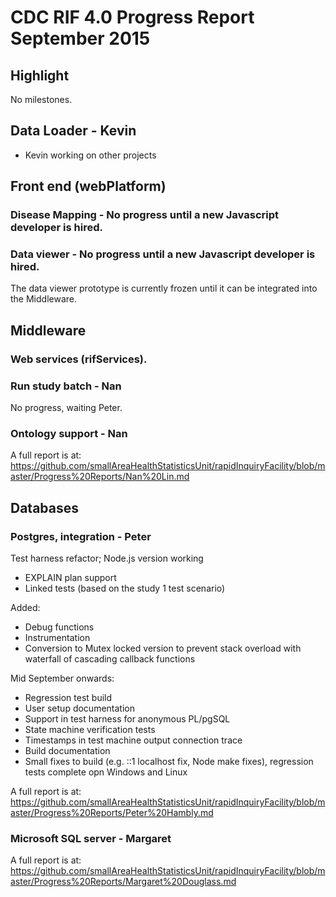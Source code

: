 # CDC RIF 4.0 Progress Report September 2015

## Highlight

No milestones.

## Data Loader - Kevin
   
* Kevin working on other projects
 
## Front end (webPlatform)

### Disease Mapping - No progress until a new Javascript developer is hired.

### Data viewer - No progress until a new Javascript developer is hired.

The data viewer prototype is currently frozen until it can be integrated into the Middleware.

## Middleware

### Web services (rifServices). 

### Run study batch - Nan

No progress, waiting Peter.

### Ontology support - Nan

A full report is at:  https://github.com/smallAreaHealthStatisticsUnit/rapidInquiryFacility/blob/master/Progress%20Reports/Nan%20Lin.md

## Databases

### Postgres, integration - Peter

Test harness refactor; Node.js version working
  
* EXPLAIN plan support
* Linked tests (based on the study 1 test scenario) 

Added: 

* Debug functions
* Instrumentation
* Conversion to Mutex locked version to prevent stack overload with waterfall of cascading callback functions

Mid September onwards:

* Regression test build
* User setup documentation
* Support in test harness for anonymous PL/pgSQL
* State machine verification tests
* Timestamps in test machine output connection trace
* Build documentation
* Small fixes to build (e.g. ::1 localhost fix, Node make fixes), regression tests complete opn Windows and Linux

A full report is at: https://github.com/smallAreaHealthStatisticsUnit/rapidInquiryFacility/blob/master/Progress%20Reports/Peter%20Hambly.md

### Microsoft SQL server - Margaret

A full report is at: https://github.com/smallAreaHealthStatisticsUnit/rapidInquiryFacility/blob/master/Progress%20Reports/Margaret%20Douglass.md



 

 
